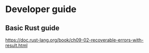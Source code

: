 # Developer guide

## Basic Rust guide
https://doc.rust-lang.org/book/ch09-02-recoverable-errors-with-result.html
